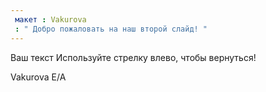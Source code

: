 ```yaml
---
 макет : Vakurova
 : " Добро пожаловать на наш второй слайд! "
---
```

Ваш текст 
Используйте стрелку влево, чтобы вернуться!

Vakurova E/A
